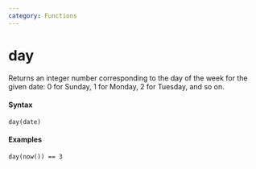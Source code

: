 ```yaml
---
category: Functions
---
```


# day
Returns an integer number corresponding to the day of the week for the given date: 0 for Sunday, 1 for Monday, 2 for Tuesday, and so on.

#### Syntax
```
day(date)
```

#### Examples
```
day(now()) == 3
```
